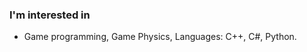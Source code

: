 ### I'm interested in 
* Game programming, Game Physics, Languages: C++, C#, Python.

<!--
### I'm interested in 
* Languages: C++, C#, Python, Javascript, Java
* Topics: Game programming, Computer Graphics, Vision AI

<br>

Also, i enjoy problem solving.

[![Solved.ac 프로필](http://mazassumnida.wtf/api/v2/generate_badge?boj=hywith28)](https://solved.ac/hywith28) 
-->

<!--
**DifOverDif/DifOverDif** is a ✨ _special_ ✨ repository because its `README.md` (this file) appears on your GitHub profile.

Here are some ideas to get you started:

- 🔭 I’m currently working on ...
- 🌱 I’m currently learning ...
- 👯 I’m looking to collaborate on ...
- 🤔 I’m looking for help with ...
- 💬 Ask me about ...
- 📫 How to reach me: ...
- 😄 Pronouns: ...
- ⚡ Fun fact: ...
-->
